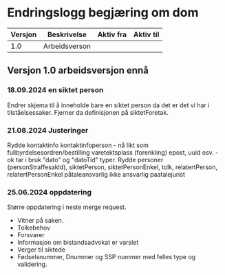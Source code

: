 # Endringslogg begjæring om dom

| Versjon | Beskrivelse   | Aktiv fra | Aktiv til |
|---------|---------------|-----------|-----------|
| 1.0     | Arbeidsverson |           |           |

## Versjon 1.0 arbeidsversjon ennå
### 18.09.2024 en siktet person
Endrer skjema til å inneholde bare en siktet person da det er det vi har i tilståelsessaker.
Fjerner da definisjonen på siktetForetak.
### 21.08.2024 Justeringer
Rydde kontaktinfo kontaktinfoperson - nå likt som fullbyrdelsesordren/bestilling varetektsplass (forenkling)
epost, uuid osv. - ok
tar i bruk "dato" og "datoTid" typer.
Rydde personer (personStraffesakId), siktetPerson, siktetPersonEnkel, tolk, relatertPerson, relatertPersonEnkel
påtaleansvarlig ikke ansvarlig paatalejurist

### 25.06.2024 oppdatering
Større oppdatering i neste merge request.
* Vitner på saken.
* Tolkebehov
* Forsvarer
* Informasjon om bistandsadvokat er varslet
* Verger til siktede
* Fødselsnummer, Dnummer og SSP nummer med felles type og validering.
